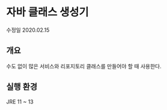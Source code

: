 # 자바 클래스 생성기
수정일 2020.02.15

## 개요
수도 없이 많은 서비스와 리포지토리 클래스를 만들어야 할 때 사용한다.

## 실행 환경
JRE 11 ~ 13 <br>
